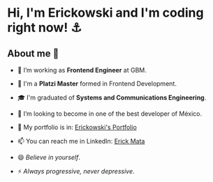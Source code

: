 # Hi, I'm Erickowski and I'm coding right now! ⚓

## About me 🤖

- 🔭 I’m working as __Frontend Engineer__ at GBM.

- 💚 I'm a __Platzi Master__ formed in Frontend Development.

- 🎓 I'm graduated of __Systems and Communications Engineering__.

- 🤔 I’m looking to become in one of the best developer of México.

- 💼 My portfolio is in: [Erickowski's Portfolio](https://erickowski.github.io/)

- 📫 You can reach me in LinkedIn: [Erick Mata](https://www.linkedin.com/in/erick-mata/)

- 😄 _Believe in yourself_.

- ⚡ _Always progressive, never depressive_.
